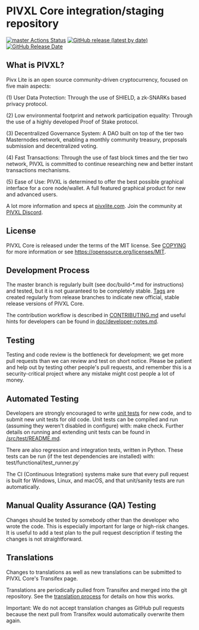 PIVXL Core integration/staging repository
=====================================

[![master Actions Status](https://github.com/PIVXL-Project/PIVXL/workflows/CI%20Actions%20for%20PIVXL/badge.svg)](https://github.com/PIVXL-Project/PIVXL/actions)
[![GitHub release (latest by date)](https://img.shields.io/github/v/release/PIVXL-Project/pivxl?color=%235c4b7d&cacheSeconds=3600)](https://github.com/PIVXL-Project/PIVXL/releases)
[![GitHub Release Date](https://img.shields.io/github/release-date/PIVXL-Project/pivxl?color=%235c4b7d&cacheSeconds=3600)](https://github.com/PIVXL-Project/PIVXL/releases)

## What is PIVXL?

Pivx Lite is an open source community-driven cryptocurrency, focused on five main aspects:

(1) User Data Protection: Through the use of SHIELD, a zk-SNARKs based privacy protocol.

(2) Low environmental footprint and network participation equality: Through the use of a highly developed Proof of Stake protocol.

(3) Decentralized Governance System: A DAO built on top of the tier two Masternodes network, enabling a monthly community treasury, proposals submission and decentralized voting.

(4) Fast Transactions: Through the use of fast block times and the tier two network, PIVXL is committed to continue researching new and better instant transactions mechanisms.

(5) Ease of Use: PIVXL is determined to offer the best possible graphical interface for a core node/wallet. A full featured graphical product for new and advanced users.

A lot more information and specs at [pivxlite.com](http://www.pivxlite.com). Join the community at [PIVXL Discord](https://discordapp.com/invite/jzqVsJd).

## License
PIVXL Core is released under the terms of the MIT license. See [COPYING](https://github.com/PIVXL-Project/PIVXL/blob/master/COPYING) for more information or see https://opensource.org/licenses/MIT.

## Development Process

The master branch is regularly built (see doc/build-*.md for instructions) and tested, but it is not guaranteed to be completely stable. [Tags](https://github.com/PIVXL-Project/PIVXL/tags) are created regularly from release branches to indicate new official, stable release versions of PIVXL Core.

The contribution workflow is described in [CONTRIBUTING.md](https://github.com/PIVXL-Project/PIVXL/blob/master/CONTRIBUTING.md) and useful hints for developers can be found in [doc/developer-notes.md](https://github.com/PIVXL-Project/PIVXL/blob/master/doc/developer-notes.md).

## Testing

Testing and code review is the bottleneck for development; we get more pull requests than we can review and test on short notice. Please be patient and help out by testing other people's pull requests, and remember this is a security-critical project where any mistake might cost people a lot of money.

## Automated Testing

Developers are strongly encouraged to write [unit tests](https://github.com/PIVXL-Project/PIVXL/blob/master/src/test/README.md) for new code, and to submit new unit tests for old code. Unit tests can be compiled and run (assuming they weren't disabled in configure) with: make check. Further details on running and extending unit tests can be found in [/src/test/README.md](https://github.com/PIVXL-Project/PIVXL/blob/master/src/test/README.md).

There are also regression and integration tests, written in Python. These tests can be run (if the test dependencies are installed) with: test/functional/test_runner.py`

The CI (Continuous Integration) systems make sure that every pull request is built for Windows, Linux, and macOS, and that unit/sanity tests are run automatically.

## Manual Quality Assurance (QA) Testing

Changes should be tested by somebody other than the developer who wrote the code. This is especially important for large or high-risk changes. It is useful to add a test plan to the pull request description if testing the changes is not straightforward.

## Translations

Changes to translations as well as new translations can be submitted to PIVXL Core's Transifex page.

Translations are periodically pulled from Transifex and merged into the git repository. See the [translation process](https://github.com/PIVXL-Project/PIVXL/blob/master/doc/translation_process.md) for details on how this works.

Important: We do not accept translation changes as GitHub pull requests because the next pull from Transifex would automatically overwrite them again.